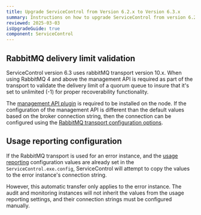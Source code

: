 ```yaml
---
title: Upgrade ServiceControl from Version 6.2.x to Version 6.3.x
summary: Instructions on how to upgrade ServiceControl from version 6.2.x to 6.3.x
reviewed: 2025-03-03
isUpgradeGuide: true
component: ServiceControl
---
```


## RabbitMQ delivery limit validation

ServiceControl version 6.3 uses rabbitMQ transport version 10.x.  When using RabbitMQ 4 and above the management API is required as part of the transport to validate the delivery limit of a quorum queue to insure that it's set to unlimited (-1) for proper recoverability functionality.

The [management API plugin](https://www.rabbitmq.com/docs/management#getting-started) is required to be installed on the node.  If the configuration of the management API is different than the default values based on the broker connection string, then the connection can be configured using the [RabbitMQ transport configuration options](/servicecontrol/transports.md#rabbitmq).

## Usage reporting configuration

If the RabbitMQ transport is used for an error instance, and the [usage reporting](/servicecontrol/servicecontrol-instances/configuration.md#usage-reporting-when-using-the-rabbitmq-transport) configuration values are already set in the `ServiceControl.exe.config`, ServiceControl will attempt to copy the values to the error instance's connection string.

However, this automatic transfer only applies to the error instance. The audit and monitoring instances will not inherit the values from the usage reporting settings, and their connection strings must be configured manually.
